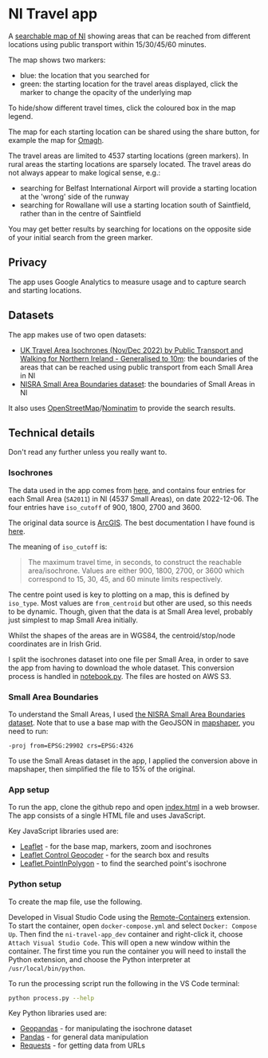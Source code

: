 # NI Travel app

A [searchable map of NI](https://pbarber.github.io/ni-travel-app) showing areas that can be reached from different locations using public transport within 15/30/45/60 minutes.

The map shows two markers:

* blue: the location that you searched for
* green: the starting location for the travel areas displayed, click the marker to change the opacity of the underlying map

To hide/show different travel times, click the coloured box in the map legend. 

The map for each starting location can be shared using the share button, for example the map for [Omagh](https://pbarber.github.io/ni-travel-app?sa=N00004361).

The travel areas are limited to 4537 starting locations (green markers). In rural areas the starting locations are sparsely located. The travel areas do not always appear to make logical sense, e.g.:

* searching for Belfast International Airport will provide a starting location at the 'wrong' side of the runway
* searching for Rowallane will use a starting location south of Saintfield, rather than in the centre of Saintfield

You may get better results by searching for locations on the opposite side of your initial search from the green marker.

## Privacy

The app uses Google Analytics to measure usage and to capture search and starting locations.

## Datasets

The app makes use of two open datasets:

* [UK Travel Area Isochrones (Nov/Dec 2022) by Public Transport and Walking for Northern Ireland - Generalised to 10m](https://geoportal.statistics.gov.uk/datasets/7f1c281b2561483891cd797b0f6fd463/explore): the boundaries of the areas that can be reached using public transport from each Small Area in NI
* [NISRA Small Area Boundaries dataset](https://admin.opendatani.gov.uk/dataset/nisra-open-data-boundaries-small-areas-2011): the boundaries of Small Areas in NI

It also uses [OpenStreetMap](https://www.openstreetmap.org/)/[Nominatim](https://wiki.openstreetmap.org/wiki/Nominatim) to provide the search results.

## Technical details

Don't read any further unless you really want to.

### Isochrones

The data used in the app comes from [here](https://geoportal.statistics.gov.uk/datasets/7f1c281b2561483891cd797b0f6fd463/explore), and contains four entries for each Small Area (`SA2011`) in NI (4537 Small Areas), on date 2022-12-06. The four entries have `iso_cutoff` of 900, 1800, 2700 and 3600.

The original data source is [ArcGIS](https://services1.arcgis.com/ESMARspQHYMw9BZ9/arcgis/rest/services/Northern_Ireland_Isochrones_Gen/FeatureServer). The best documentation I have found is [here](https://geoportal.statistics.gov.uk/datasets/ons::uk-travel-area-isochrones-nov-dec-2022-by-public-transport-and-walking-for-north-west-north-generalised-to-10m/about).

The meaning of `iso_cutoff` is:

> The maximum travel time, in seconds, to construct the reachable area/isochrone. Values are either 900, 1800, 2700, or 3600 which correspond to 15, 30, 45, and 60 minute limits respectively.

The centre point used is key to plotting on a map, this is defined by `iso_type`. Most values are `from_centroid` but other are used, so this needs to be dynamic. Though, given that the data is at Small Area level, probably just simplest to map Small Area initially.

Whilst the shapes of the areas are in WGS84, the centroid/stop/node coordinates are in Irish Grid.

I split the isochrones dataset into one file per Small Area, in order to save the app from having to download the whole dataset. This conversion process is handled in [notebook.py](notebook.py). The files are hosted on AWS S3.

### Small Area Boundaries

To understand the Small Areas, I used [the NISRA Small Area Boundaries dataset](https://admin.opendatani.gov.uk/dataset/nisra-open-data-boundaries-small-areas-2011). Note that to use a base map with the GeoJSON in [mapshaper](https://mapshaper.org), you need to run:

```
-proj from=EPSG:29902 crs=EPSG:4326
```

To use the Small Areas dataset in the app, I applied the conversion above in mapshaper, then simplified the file to 15% of the original.

### App setup

To run the app, clone the github repo and open [index.html](index.html) in a web browser. The app consists of a single HTML file and uses JavaScript.

Key JavaScript libraries used are:

* [Leaflet](https://leafletjs.com/) - for the base map, markers, zoom and isochrones
* [Leaflet Control Geocoder](https://github.com/perliedman/leaflet-control-geocoder) - for the search box and results
* [Leaflet.PointInPolygon](https://github.com/hayeswise/Leaflet.PointInPolygon) - to find the searched point's isochrone

### Python setup

To create the map file, use the following.

Developed in Visual Studio Code using the [Remote-Containers](https://code.visualstudio.com/docs/devcontainers/containers) extension. To start the container, open `docker-compose.yml` and select `Docker: Compose Up`. Then find the `ni-travel-app_dev` container and right-click it, choose `Attach Visual Studio Code`. This will open a new window within the container. The first time you run the container you will need to install the Python extension, and choose the Python interpreter at `/usr/local/bin/python`.

To run the processing script run the following in the VS Code terminal:

```bash
python process.py --help
```

Key Python libraries used are:

* [Geopandas](https://geopandas.org/en/stable/) - for manipulating the isochrone dataset
* [Pandas](https://pandas.pydata.org/) - for general data manipulation
* [Requests](https://requests.readthedocs.io/en/latest/) - for getting data from URLs
